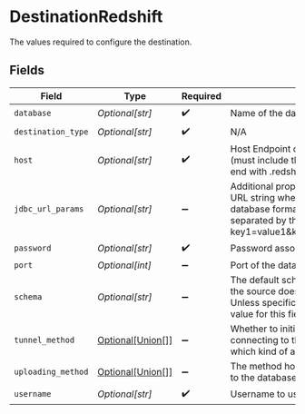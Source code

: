 # DestinationRedshift

The values required to configure the destination.


## Fields

| Field                                                                                                                                                                                            | Type                                                                                                                                                                                             | Required                                                                                                                                                                                         | Description                                                                                                                                                                                      | Example                                                                                                                                                                                          |
| ------------------------------------------------------------------------------------------------------------------------------------------------------------------------------------------------ | ------------------------------------------------------------------------------------------------------------------------------------------------------------------------------------------------ | ------------------------------------------------------------------------------------------------------------------------------------------------------------------------------------------------ | ------------------------------------------------------------------------------------------------------------------------------------------------------------------------------------------------ | ------------------------------------------------------------------------------------------------------------------------------------------------------------------------------------------------ |
| `database`                                                                                                                                                                                       | *Optional[str]*                                                                                                                                                                                  | :heavy_check_mark:                                                                                                                                                                               | Name of the database.                                                                                                                                                                            |                                                                                                                                                                                                  |
| `destination_type`                                                                                                                                                                               | *Optional[str]*                                                                                                                                                                                  | :heavy_check_mark:                                                                                                                                                                               | N/A                                                                                                                                                                                              |                                                                                                                                                                                                  |
| `host`                                                                                                                                                                                           | *Optional[str]*                                                                                                                                                                                  | :heavy_check_mark:                                                                                                                                                                               | Host Endpoint of the Redshift Cluster (must include the cluster-id, region and end with .redshift.amazonaws.com)                                                                                 |                                                                                                                                                                                                  |
| `jdbc_url_params`                                                                                                                                                                                | *Optional[str]*                                                                                                                                                                                  | :heavy_minus_sign:                                                                                                                                                                               | Additional properties to pass to the JDBC URL string when connecting to the database formatted as 'key=value' pairs separated by the symbol '&'. (example: key1=value1&key2=value2&key3=value3). |                                                                                                                                                                                                  |
| `password`                                                                                                                                                                                       | *Optional[str]*                                                                                                                                                                                  | :heavy_check_mark:                                                                                                                                                                               | Password associated with the username.                                                                                                                                                           |                                                                                                                                                                                                  |
| `port`                                                                                                                                                                                           | *Optional[int]*                                                                                                                                                                                  | :heavy_minus_sign:                                                                                                                                                                               | Port of the database.                                                                                                                                                                            | 5439                                                                                                                                                                                             |
| `schema`                                                                                                                                                                                         | *Optional[str]*                                                                                                                                                                                  | :heavy_minus_sign:                                                                                                                                                                               | The default schema tables are written to if the source does not specify a namespace. Unless specifically configured, the usual value for this field is "public".                                 | public                                                                                                                                                                                           |
| `tunnel_method`                                                                                                                                                                                  | [Optional[Union[]]](undefined/models/shared/destinationredshiftsshtunnelmethod.md)                                                                                                               | :heavy_minus_sign:                                                                                                                                                                               | Whether to initiate an SSH tunnel before connecting to the database, and if so, which kind of authentication to use.                                                                             |                                                                                                                                                                                                  |
| `uploading_method`                                                                                                                                                                               | [Optional[Union[]]](undefined/models/shared/destinationredshiftuploadingmethod.md)                                                                                                               | :heavy_minus_sign:                                                                                                                                                                               | The method how the data will be uploaded to the database.                                                                                                                                        |                                                                                                                                                                                                  |
| `username`                                                                                                                                                                                       | *Optional[str]*                                                                                                                                                                                  | :heavy_check_mark:                                                                                                                                                                               | Username to use to access the database.                                                                                                                                                          |                                                                                                                                                                                                  |